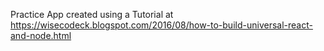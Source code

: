 Practice App created using a Tutorial at
https://wisecodeck.blogspot.com/2016/08/how-to-build-universal-react-and-node.html
